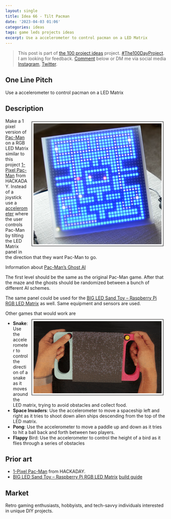 ```yaml
---
layout: single
title: Idea 66 - Tilt Pacman
date: '2023-04-03 01:06'
categories: ideas
tags: game leds projects ideas
excerpt: Use a accelerometer to control pacman on a LED Matrix
---
```


> This post is part of [the 100 project ideas](https://blog.abluestar.com/projects/2023-100-ideas/) project. [#The100DayProject](https://www.the100dayproject.org/). I am looking for feedback. <a href='#utterances-comments'>Comment</a> below or DM me via social media <a href="https://instagram.com/funvill" rel="nofollow noopener noreferrer"><i class="fab fa-fw fa-instagram" aria-hidden="true"></i><span class="label">Instagram</span></a>, <a href="https://twitter.com/funvill" rel="nofollow noopener noreferrer"><i class="fab fa-fw fa-twitter" aria-hidden="true"></i><span class="label">Twitter</span></a>.

## One Line Pitch

Use a accelerometer to control pacman on a LED Matrix

## Description

<img src='\public\uploads\2023\pacman.png' alt='pacman' style="float: right; margin: 10px; max-width: 400px; border: 1px solid black; padding: 5px" >Make a 1 pixel version of [Pac-Man](https://en.wikipedia.org/wiki/Pac-Man) on a RGB LED Matrix similar to this project [1-Pixel Pac-Man](https://www.youtube.com/watch?v=xKPRTjCqYnI) from HACKADAY. Instead of a joystick use a [accelerometer](https://en.wikipedia.org/wiki/Accelerometer) where the user controls Pac-Man by tilting the LED Matrix panel in the direction that they want Pac-Man to go.

Information about [Pac-Man’s Ghost AI](https://www.youtube.com/watch?v=ataGotQ7ir8)

The first level should be the same as the original Pac-Man game. After that the maze and the ghosts should be randomized between a bunch of different AI schemes.

The same panel could be used for the [BIG LED Sand Toy – Raspberry Pi RGB LED Matrix](https://www.youtube.com/watch?v=X3Ce89f873Y) as well. Same equipment and sensors are used.

Other games that would work are<img src='\public\uploads\2023\raspberry_pi_hero-loopB.gif' alt='raspberry_pi_hero-loopB' style="float: right; margin: 10px; max-width: 400px; border: 1px solid black; padding: 5px" >

- **Snake**: Use the accelerometer to control the direction of a snake as it moves around the LED matrix, trying to avoid obstacles and collect food.
- **Space Invaders**: Use the accelerometer to move a spaceship left and right as it tries to shoot down alien ships descending from the top of the LED matrix.
- **Pong**: Use the accelerometer to move a paddle up and down as it tries to hit a ball back and forth between two players.
- **Flappy** Bird: Use the accelerometer to control the height of a bird as it flies through a series of obstacles

## Prior art

- [1-Pixel Pac-Man](https://www.youtube.com/watch?v=xKPRTjCqYnI) from HACKADAY.
- [BIG LED Sand Toy – Raspberry Pi RGB LED Matrix](https://www.youtube.com/watch?v=X3Ce89f873Y) [build guide](https://learn.adafruit.com/matrix-led-sand/)

## Market

Retro gaming enthusiasts, hobbyists, and tech-savvy individuals interested in unique DIY projects.
